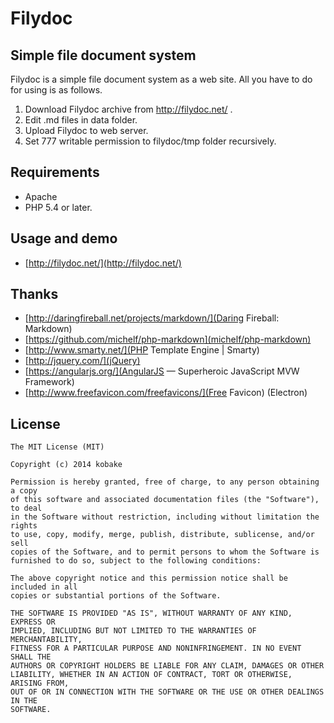 Filydoc
=======

Simple file document system
-----------------------
Filydoc is a simple file document system as a web site.
All you have to do for using is as follows.

1. Download Filydoc archive from http://filydoc.net/ .
2. Edit .md files in data folder.
3. Upload Filydoc to web server.
4. Set 777 writable permission to filydoc/tmp folder recursively.


Requirements
------------
- Apache
- PHP 5.4 or later.


Usage and demo
--------------
- [http://filydoc.net/](http://filydoc.net/)


Thanks
------
- [http://daringfireball.net/projects/markdown/](Daring Fireball: Markdown)
- [https://github.com/michelf/php-markdown](michelf/php-markdown)
- [http://www.smarty.net/](PHP Template Engine | Smarty)
- [http://jquery.com/](jQuery)
- [https://angularjs.org/](AngularJS — Superheroic JavaScript MVW Framework)
- [http://www.freefavicon.com/freefavicons/](Free Favicon) (Electron)


License
-------
    The MIT License (MIT)
    
    Copyright (c) 2014 kobake
    
    Permission is hereby granted, free of charge, to any person obtaining a copy
    of this software and associated documentation files (the "Software"), to deal
    in the Software without restriction, including without limitation the rights
    to use, copy, modify, merge, publish, distribute, sublicense, and/or sell
    copies of the Software, and to permit persons to whom the Software is
    furnished to do so, subject to the following conditions:
    
    The above copyright notice and this permission notice shall be included in all
    copies or substantial portions of the Software.
    
    THE SOFTWARE IS PROVIDED "AS IS", WITHOUT WARRANTY OF ANY KIND, EXPRESS OR
    IMPLIED, INCLUDING BUT NOT LIMITED TO THE WARRANTIES OF MERCHANTABILITY,
    FITNESS FOR A PARTICULAR PURPOSE AND NONINFRINGEMENT. IN NO EVENT SHALL THE
    AUTHORS OR COPYRIGHT HOLDERS BE LIABLE FOR ANY CLAIM, DAMAGES OR OTHER
    LIABILITY, WHETHER IN AN ACTION OF CONTRACT, TORT OR OTHERWISE, ARISING FROM,
    OUT OF OR IN CONNECTION WITH THE SOFTWARE OR THE USE OR OTHER DEALINGS IN THE
    SOFTWARE.
